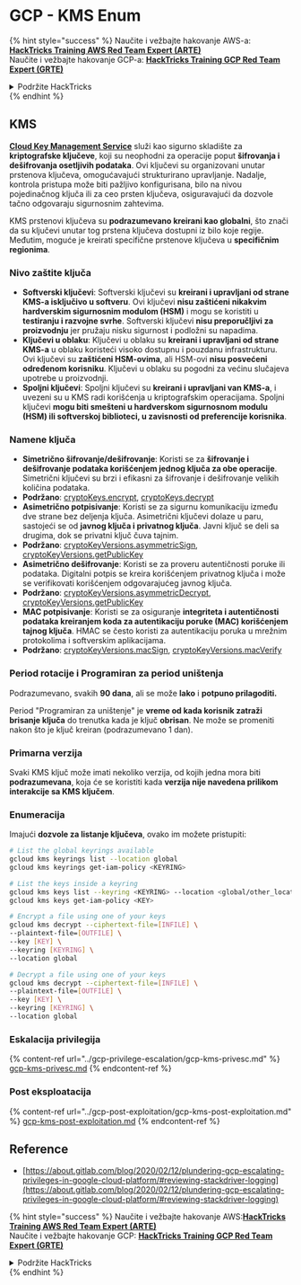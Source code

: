 # GCP - KMS Enum

{% hint style="success" %}
Naučite i vežbajte hakovanje AWS-a:<img src="/.gitbook/assets/image.png" alt="" data-size="line">[**HackTricks Training AWS Red Team Expert (ARTE)**](https://training.hacktricks.xyz/courses/arte)<img src="/.gitbook/assets/image.png" alt="" data-size="line">\
Naučite i vežbajte hakovanje GCP-a: <img src="/.gitbook/assets/image (2).png" alt="" data-size="line">[**HackTricks Training GCP Red Team Expert (GRTE)**<img src="/.gitbook/assets/image (2).png" alt="" data-size="line">](https://training.hacktricks.xyz/courses/grte)

<details>

<summary>Podržite HackTricks</summary>

* Proverite [**planove pretplate**](https://github.com/sponsors/carlospolop)!
* **Pridružite se** 💬 [**Discord grupi**](https://discord.gg/hRep4RUj7f) ili [**telegram grupi**](https://t.me/peass) ili nas **pratite** na **Twitteru** 🐦 [**@hacktricks\_live**](https://twitter.com/hacktricks\_live)**.**
* **Podelite hakovanje trikova slanjem PR-ova na** [**HackTricks**](https://github.com/carlospolop/hacktricks) i [**HackTricks Cloud**](https://github.com/carlospolop/hacktricks-cloud) github repozitorijume.

</details>
{% endhint %}

## KMS

[**Cloud Key Management Service**](https://cloud.google.com/kms/docs/) služi kao sigurno skladište za **kriptografske ključeve**, koji su neophodni za operacije poput **šifrovanja i dešifrovanja osetljivih podataka**. Ovi ključevi su organizovani unutar prstenova ključeva, omogućavajući strukturirano upravljanje. Nadalje, kontrola pristupa može biti pažljivo konfigurisana, bilo na nivou pojedinačnog ključa ili za ceo prsten ključeva, osiguravajući da dozvole tačno odgovaraju sigurnosnim zahtevima.

KMS prstenovi ključeva su **podrazumevano kreirani kao globalni**, što znači da su ključevi unutar tog prstena ključeva dostupni iz bilo koje regije. Međutim, moguće je kreirati specifične prstenove ključeva u **specifičnim regionima**.

### Nivo zaštite ključa

* **Softverski ključevi**: Softverski ključevi su **kreirani i upravljani od strane KMS-a isključivo u softveru**. Ovi ključevi **nisu zaštićeni nikakvim hardverskim sigurnosnim modulom (HSM)** i mogu se koristiti u **testiranju i razvojne svrhe**. Softverski ključevi **nisu preporučljivi za proizvodnju** jer pružaju nisku sigurnost i podložni su napadima.
* **Ključevi u oblaku**: Ključevi u oblaku su **kreirani i upravljani od strane KMS-a** u oblaku koristeći visoko dostupnu i pouzdanu infrastrukturu. Ovi ključevi su **zaštićeni HSM-ovima**, ali HSM-ovi **nisu posvećeni određenom korisniku**. Ključevi u oblaku su pogodni za većinu slučajeva upotrebe u proizvodnji.
* **Spoljni ključevi**: Spoljni ključevi su **kreirani i upravljani van KMS-a**, i uvezeni su u KMS radi korišćenja u kriptografskim operacijama. Spoljni ključevi **mogu biti smešteni u hardverskom sigurnosnom modulu (HSM) ili softverskoj biblioteci, u zavisnosti od preferencije korisnika**.

### Namene ključa

* **Simetrično šifrovanje/dešifrovanje**: Koristi se za **šifrovanje i dešifrovanje podataka korišćenjem jednog ključa za obe operacije**. Simetrični ključevi su brzi i efikasni za šifrovanje i dešifrovanje velikih količina podataka.
* **Podržano**: [cryptoKeys.encrypt](https://cloud.google.com/kms/docs/reference/rest/v1/projects.locations.keyRings.cryptoKeys/encrypt), [cryptoKeys.decrypt](https://cloud.google.com/kms/docs/reference/rest/v1/projects.locations.keyRings.cryptoKeys/decrypt)
* **Asimetrično potpisivanje**: Koristi se za sigurnu komunikaciju između dve strane bez deljenja ključa. Asimetrični ključevi dolaze u paru, sastojeći se od **javnog ključa i privatnog ključa**. Javni ključ se deli sa drugima, dok se privatni ključ čuva tajnim.
* **Podržano**: [cryptoKeyVersions.asymmetricSign](https://cloud.google.com/kms/docs/reference/rest/v1/projects.locations.keyRings.cryptoKeys.cryptoKeyVersions/asymmetricSign), [cryptoKeyVersions.getPublicKey](https://cloud.google.com/kms/docs/reference/rest/v1/projects.locations.keyRings.cryptoKeys.cryptoKeyVersions/getPublicKey)
* **Asimetrično dešifrovanje**: Koristi se za proveru autentičnosti poruke ili podataka. Digitalni potpis se kreira korišćenjem privatnog ključa i može se verifikovati korišćenjem odgovarajućeg javnog ključa.
* **Podržano**: [cryptoKeyVersions.asymmetricDecrypt](https://cloud.google.com/kms/docs/reference/rest/v1/projects.locations.keyRings.cryptoKeys.cryptoKeyVersions/asymmetricDecrypt), [cryptoKeyVersions.getPublicKey](https://cloud.google.com/kms/docs/reference/rest/v1/projects.locations.keyRings.cryptoKeys.cryptoKeyVersions/getPublicKey)
* **MAC potpisivanje**: Koristi se za osiguranje **integriteta i autentičnosti podataka kreiranjem koda za autentikaciju poruke (MAC) korišćenjem tajnog ključa**. HMAC se često koristi za autentikaciju poruka u mrežnim protokolima i softverskim aplikacijama.
* **Podržano**: [cryptoKeyVersions.macSign](https://cloud.google.com/kms/docs/reference/rest/v1/projects.locations.keyRings.cryptoKeys.cryptoKeyVersions/macSign), [cryptoKeyVersions.macVerify](https://cloud.google.com/kms/docs/reference/rest/v1/projects.locations.keyRings.cryptoKeys.cryptoKeyVersions/macVerify)

### Period rotacije i Programiran za period uništenja

Podrazumevano, svakih **90 dana**, ali se može **lako** i **potpuno prilagoditi.**

Period "Programiran za uništenje" je **vreme od kada korisnik zatraži brisanje ključa** do trenutka kada je ključ **obrisan**. Ne može se promeniti nakon što je ključ kreiran (podrazumevano 1 dan).

### Primarna verzija

Svaki KMS ključ može imati nekoliko verzija, od kojih jedna mora biti **podrazumevana**, koja će se koristiti kada **verzija nije navedena prilikom interakcije sa KMS ključem**.

### Enumeracija

Imajući **dozvole za listanje ključeva**, ovako im možete pristupiti:
```bash
# List the global keyrings available
gcloud kms keyrings list --location global
gcloud kms keyrings get-iam-policy <KEYRING>

# List the keys inside a keyring
gcloud kms keys list --keyring <KEYRING> --location <global/other_locations>
gcloud kms keys get-iam-policy <KEY>

# Encrypt a file using one of your keys
gcloud kms decrypt --ciphertext-file=[INFILE] \
--plaintext-file=[OUTFILE] \
--key [KEY] \
--keyring [KEYRING] \
--location global

# Decrypt a file using one of your keys
gcloud kms decrypt --ciphertext-file=[INFILE] \
--plaintext-file=[OUTFILE] \
--key [KEY] \
--keyring [KEYRING] \
--location global
```
### Eskalacija privilegija

{% content-ref url="../gcp-privilege-escalation/gcp-kms-privesc.md" %}
[gcp-kms-privesc.md](../gcp-privilege-escalation/gcp-kms-privesc.md)
{% endcontent-ref %}

### Post eksploatacija

{% content-ref url="../gcp-post-exploitation/gcp-kms-post-exploitation.md" %}
[gcp-kms-post-exploitation.md](../gcp-post-exploitation/gcp-kms-post-exploitation.md)
{% endcontent-ref %}

## Reference

* [https://about.gitlab.com/blog/2020/02/12/plundering-gcp-escalating-privileges-in-google-cloud-platform/#reviewing-stackdriver-logging](https://about.gitlab.com/blog/2020/02/12/plundering-gcp-escalating-privileges-in-google-cloud-platform/#reviewing-stackdriver-logging)

{% hint style="success" %}
Naučite i vežbajte hakovanje AWS:<img src="/.gitbook/assets/image.png" alt="" data-size="line">[**HackTricks Training AWS Red Team Expert (ARTE)**](https://training.hacktricks.xyz/courses/arte)<img src="/.gitbook/assets/image.png" alt="" data-size="line">\
Naučite i vežbajte hakovanje GCP: <img src="/.gitbook/assets/image (2).png" alt="" data-size="line">[**HackTricks Training GCP Red Team Expert (GRTE)**<img src="/.gitbook/assets/image (2).png" alt="" data-size="line">](https://training.hacktricks.xyz/courses/grte)

<details>

<summary>Podržite HackTricks</summary>

* Proverite [**planove pretplate**](https://github.com/sponsors/carlospolop)!
* **Pridružite se** 💬 [**Discord grupi**](https://discord.gg/hRep4RUj7f) ili [**telegram grupi**](https://t.me/peass) ili **pratite** nas na **Twitteru** 🐦 [**@hacktricks\_live**](https://twitter.com/hacktricks\_live)**.**
* **Podelite hakovanje trikova slanjem PR-ova na** [**HackTricks**](https://github.com/carlospolop/hacktricks) i [**HackTricks Cloud**](https://github.com/carlospolop/hacktricks-cloud) github repozitorijume.

</details>
{% endhint %}
